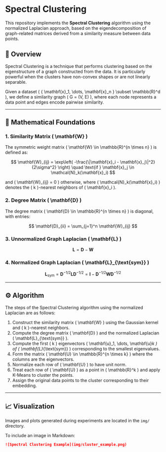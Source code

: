 # Spectral Clustering

This repository implements the **Spectral Clustering** algorithm using the normalized Laplacian approach, based on the eigendecomposition of graph-related matrices derived from a similarity measure between data points.

## 📘 Overview

Spectral Clustering is a technique that performs clustering based on the eigenstructure of a graph constructed from the data. It is particularly powerful when the clusters have non-convex shapes or are not linearly separable.

Given a dataset \( \{ \mathbf{x}_1, \dots, \mathbf{x}_n \} \subset \mathbb{R}^d \), we define a similarity graph \( G = (V, E) \), where each node represents a data point and edges encode pairwise similarity.

---

## 🧠 Mathematical Foundations

### 1. Similarity Matrix \( \mathbf{W} \)

The symmetric weight matrix \( \mathbf{W} \in \mathbb{R}^{n \times n} \) is defined as:

$$
\mathbf{W}_{ij} = \exp\left( -\frac{\|\mathbf{x}_i - \mathbf{x}_j\|^2}{2\sigma^2} \right) \quad \text{if } \mathbf{x}_j \in \mathcal{N}_k(\mathbf{x}_i)
$$

and \( \mathbf{W}_{ij} = 0 \) otherwise, where \( \mathcal{N}_k(\mathbf{x}_i) \) denotes the \( k \)-nearest neighbors of \( \mathbf{x}_i \).

### 2. Degree Matrix \( \mathbf{D} \)

The degree matrix \( \mathbf{D} \in \mathbb{R}^{n \times n} \) is diagonal, with entries:

$$
\mathbf{D}_{ii} = \sum_{j=1}^n \mathbf{W}_{ij}
$$

### 3. Unnormalized Graph Laplacian \( \mathbf{L} \)

$$
\mathbf{L} = \mathbf{D} - \mathbf{W}
$$

### 4. Normalized Graph Laplacian \( \mathbf{L}_{\text{sym}} \)

$$
\mathbf{L}_{\text{sym}} = \mathbf{D}^{-1/2} \mathbf{L} \mathbf{D}^{-1/2} = \mathbf{I} - \mathbf{D}^{-1/2} \mathbf{W} \mathbf{D}^{-1/2}
$$

---

## ⚙️ Algorithm

The steps of the Spectral Clustering algorithm using the normalized Laplacian are as follows:

1. Construct the similarity matrix \( \mathbf{W} \) using the Gaussian kernel and \( k \)-nearest neighbors.
2. Compute the degree matrix \( \mathbf{D} \) and the normalized Laplacian \( \mathbf{L}_{\text{sym}} \).
3. Compute the first \( k \) eigenvectors \( \mathbf{u}_1, \dots, \mathbf{u}_k \) of \( \mathbf{L}_{\text{sym}} \) corresponding to the smallest eigenvalues.
4. Form the matrix \( \mathbf{U} \in \mathbb{R}^{n \times k} \) where the columns are the eigenvectors.
5. Normalize each row of \( \mathbf{U} \) to have unit norm.
6. Treat each row of \( \mathbf{U} \) as a point in \( \mathbb{R}^k \) and apply K-Means to cluster the points.
7. Assign the original data points to the cluster corresponding to their embedding.

---

## 📈 Visualization

Images and plots generated during experiments are located in the `img/` directory.

To include an image in Markdown:

```markdown
![Spectral Clustering Example](img/cluster_example.png)
